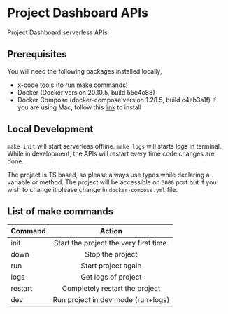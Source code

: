 # Project Dashboard APIs

Project Dashboard serverless APIs

## Prerequisites

You will need the following packages installed locally,

- x-code tools (to run make commands)
- Docker (Docker version 20.10.5, build 55c4c88) 
- Docker Compose (docker-compose version 1.28.5, build c4eb3a1f)
If you are using Mac, follow this [link](https://docs.docker.com/docker-for-mac/install/) to install

## Local Development

`make init` will start serverless offline. `make logs` will starts logs in terminal. While in development, the APIs will restart every time code changes are done.

The project is TS based, so please always use types while declaring a variable or method. The project will be accessible on `3000` port but if you wish to change it please change in `docker-compose.yml` file. 


## List of make commands

| Command        | Action        
| ------------- |:-------------:| 
| init      | Start the project the very first time. | 
| down      | Stop the project      |   
| run| Start project again      |
| logs | Get logs of project    | 
| restart | Completely restart the project    | 
| dev | Run project in dev mode (run+logs)    | 

